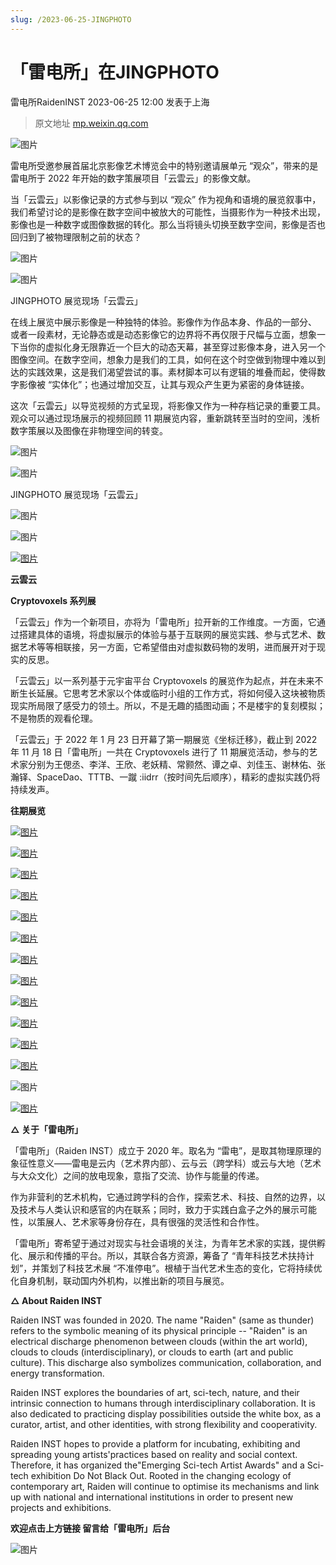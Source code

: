 ```yaml
---
slug: /2023-06-25-JINGPHOTO
---
```


# 「雷电所」在JINGPHOTO
雷电所RaidenINST 2023-06-25 12:00 发表于上海

> 原文地址 [mp.weixin.qq.com](https://mp.weixin.qq.com/s/pWrSWDvi4mnQMwkjSbhQjQ)

![图片](https://mmbiz.qpic.cn/mmbiz_jpg/pEOsPG505T0BaSzYnV4zxBhsyNV4qqluqL0UOUQL1OVicUbThmquYaobxztSnrdPC4exfDib2gU1GK8ItzJppB9w/640?wx_fmt=jpeg&tp=wxpic&wxfrom=5&wx_lazy=1&wx_co=1)

  

雷电所受邀参展首届北京影像艺术博览会中的特别邀请展单元 “观众”，带来的是雷电所于 2022 年开始的数字策展项目「云雲云」的影像文献。

  

当「云雲云」以影像记录的方式参与到以 “观众” 作为视角和语境的展览叙事中，我们希望讨论的是影像在数字空间中被放大的可能性，当摄影作为一种技术出现，影像也是一种数字或图像数据的转化。那么当将镜头切换至数字空间，影像是否也回归到了被物理限制之前的状态？

  

  

![图片](https://mmbiz.qpic.cn/sz_mmbiz_jpg/PBkwuGgIa5ibhAJjGibcZkRM62ia4cErPGrXwxSycqpaGARHSkZYiaUnWic54CoMjria2bpTM1mSLKVyJ4cMTBHz9jzw/640?wx_fmt=jpeg)

![图片](https://mmbiz.qpic.cn/sz_mmbiz_jpg/PBkwuGgIa5ibhAJjGibcZkRM62ia4cErPGrPVYdWnAFsCc2KUUpy0fmBr9iatZAeQvM0ven215l0vouguaTbCyOw5g/640?wx_fmt=jpeg)

JINGPHOTO 展览现场「云雲云」

  

  

在线上展览中展示影像是一种独特的体验。影像作为作品本身、作品的一部分、 或者一段素材，无论静态或是动态影像它的边界将不再仅限于尺幅与立面，想象一下当你的虚拟化身无限靠近一个巨大的动态天幕，甚至穿过影像本身，进入另一个图像空间。在数字空间，想象力是我们的工具，如何在这个时空做到物理中难以到达的实践效果，这是我们渴望尝试的事。素材脚本可以有逻辑的堆叠而起，使得数字影像被 “实体化”；也通过增加交互，让其与观众产生更为紧密的身体链接。

  

这次「云雲云」以导览视频的方式呈现，将影像又作为一种存档记录的重要工具。观众可以通过现场展示的视频回顾 11 期展览内容，重新跳转至当时的空间，浅析数字策展以及图像在非物理空间的转变。

![图片](https://mmbiz.qpic.cn/sz_mmbiz_jpg/PBkwuGgIa5ibhAJjGibcZkRM62ia4cErPGr0b22To4KPcVejAk774jofWl8uGTjKbvyGJicGWKQBcfm5LicMSnFcBFw/640?wx_fmt=jpeg)

![图片](https://mmbiz.qpic.cn/sz_mmbiz_jpg/PBkwuGgIa5ibhAJjGibcZkRM62ia4cErPGr9GdaZXZbA870FwUdicxZjwMIZObr7GpW71FlWsn8spEq4ibCNAAaH7Vg/640?wx_fmt=jpeg)

JINGPHOTO 展览现场「云雲云」

![图片](https://mmbiz.qpic.cn/mmbiz_jpg/pEOsPG505T3wRu47AlWJoFJs7FZxKOPCMHFKdPg9SMia5d3Bjwjgy9NLKWNLMAjnpicscPBCbJheFbZ4HOnvdyicA/640?wx_fmt=jpeg&tp=wxpic&wxfrom=5&wx_lazy=1&wx_co=1)

![图片](https://mmbiz.qpic.cn/mmbiz_jpg/pEOsPG505T0BaSzYnV4zxBhsyNV4qqlusvehzxJMC1B3CoGRwnaSONuMwRaFxXj4cftUMNxmI0UI47DH5lnrew/640?wx_fmt=jpeg&tp=wxpic&wxfrom=5&wx_lazy=1&wx_co=1)

[![图片](https://mmbiz.qpic.cn/mmbiz_jpg/pEOsPG505T3wRu47AlWJoFJs7FZxKOPCOdlomicAaFXspChLwxuE7EC98eYo3dkaqzIY8GoxACoRibEhJpxAlib7w/640?wx_fmt=jpeg&tp=wxpic&wxfrom=5&wx_lazy=1&wx_co=1)](https://mp.weixin.qq.com/s?__biz=MzkxNjM5MTM3Nw==&mid=2247519901&idx=1&sn=fca560ee5351782d842728fab1f3694a&scene=21#wechat_redirect)

  

**云雲云**

**Cryptovoxels 系列展**

  

「云雲云」作为一个新项目，亦将为「雷电所」拉开新的工作维度。一方面，它通过搭建具体的语境，将虚拟展示的体验与基于互联网的展览实践、参与式艺术、数据艺术等等相联接，另一方面，它希望借由对虚拟数码物的发明，进而展开对于现实的反思。

  

「云雲云」以一系列基于元宇宙平台 Cryptovoxels 的展览作为起点，并在未来不断生长延展。它思考艺术家以个体或临时小组的工作方式，将如何侵入这块被物质现实所局限了感受力的领土。所以，不是无趣的插图动画；不是楼宇的复刻模拟；不是物质的观看伦理。

  

「云雲云」于 2022 年 1 月 23 日开幕了第一期展览《坐标迁移》，截止到 2022 年 11 月 18 日「雷电所」一共在 Cryptovoxels 进行了 11 期展览活动，参与的艺术家分别为王偲丞、李洋、王欣、老妖精、常颢然、谭之卓、刘佳玉、谢林佑、张瀚铎、SpaceDao、TTTB、一蹴 :iidrr（按时间先后顺序），精彩的虚拟实践仍将持续发声。

**往期展览**

[![图片](https://mmbiz.qpic.cn/mmbiz_jpg/pEOsPG505T3wRu47AlWJoFJs7FZxKOPCIO7nw9PGy3MYDIbKbymbah86fO4TRDrOK6yPLhpfJVCMyshAIrQ97w/640?wx_fmt=jpeg&tp=wxpic&wxfrom=5&wx_lazy=1&wx_co=1)](https://mp.weixin.qq.com/s?__biz=MzkxNjM5MTM3Nw==&mid=2247514941&idx=1&sn=3f5c7be915e885d1ed1afee3f58363c2&chksm=c1526f83f625e695f4210c2976489f80932cfacceea604e1013ff71b7eadee8618fc945ef4bf&scene=21#wechat_redirect)

[![图片](https://mmbiz.qpic.cn/mmbiz_png/pEOsPG505T3wRu47AlWJoFJs7FZxKOPCc5mpMOoLtfPfgGHtxeZhMGP6D50HLibgHv7PzAlN3zaf6A2DyP8Unbw/640?wx_fmt=png&tp=wxpic&wxfrom=5&wx_lazy=1&wx_co=1)](https://mp.weixin.qq.com/s?__biz=MzkxNjM5MTM3Nw==&mid=2247514945&idx=1&sn=bfec1afacfe115cc43dcc06e38f8951b&chksm=c1526ffff625e6e95bcedc28abbf082faf3201765e08115d699640862bb0228e7ef0c8035c9e&scene=21#wechat_redirect)

[![图片](https://mmbiz.qpic.cn/mmbiz_jpg/pEOsPG505T3wRu47AlWJoFJs7FZxKOPCT87MXQJ7uEEd5oHKN4sjQoGjFcEAlMpOeBmwzOLZURCkgPsuNpaTzg/640?wx_fmt=jpeg&tp=wxpic&wxfrom=5&wx_lazy=1&wx_co=1)](https://mp.weixin.qq.com/s?__biz=MzkxNjM5MTM3Nw==&mid=2247514947&idx=1&sn=d6452ece54c1c4063f6f1fc33ad298f2&chksm=c1526ffdf625e6eb1d94d498287a8b188e2109550a990a0b1e74284a293b211bb4863f9c8756&scene=21#wechat_redirect)

[![图片](https://mmbiz.qpic.cn/mmbiz_jpg/pEOsPG505T3wRu47AlWJoFJs7FZxKOPCvC8XCib6UAGCv7xGUqjkUlz5wQZFBjvCatwKC98QibXdra1iaqGyNeOdQ/640?wx_fmt=jpeg&tp=wxpic&wxfrom=5&wx_lazy=1&wx_co=1)](https://mp.weixin.qq.com/s?__biz=MzkxNjM5MTM3Nw==&mid=2247514951&idx=1&sn=8d2bce45c9fae8007c8ce451bf59e7d4&chksm=c1526ff9f625e6ef7b2d368267a821abc09d323985c84a2458db89b5624f9f353036f54421b8&scene=21#wechat_redirect)

[![图片](https://mmbiz.qpic.cn/mmbiz_png/pEOsPG505T3wRu47AlWJoFJs7FZxKOPCF65icSVRUg4IuhHyeA7IKDbRxvBXicOlHSUaL8zPH3WgdcCg5Y10AG3g/640?wx_fmt=png&tp=wxpic&wxfrom=5&wx_lazy=1&wx_co=1)](https://mp.weixin.qq.com/s?__biz=MzkxNjM5MTM3Nw==&mid=2247514949&idx=1&sn=94ac92c4beb5340ea4c81330021782bb&chksm=c1526ffbf625e6eda9e202645c0c4ddc5869a0fa7fa20717dabb11b8bc31e8c547dee48bd4ac&scene=21#wechat_redirect)

[![图片](https://mmbiz.qpic.cn/mmbiz_png/pEOsPG505T3wRu47AlWJoFJs7FZxKOPC3mhhFYcYzGMmaze7VwCfdE6D8ZIWh5dvnWPALED2dicpyuSZaepCodw/640?wx_fmt=png&tp=wxpic&wxfrom=5&wx_lazy=1&wx_co=1)](https://mp.weixin.qq.com/s?__biz=MzkxNjM5MTM3Nw==&mid=2247514950&idx=1&sn=aa541f894246fecf6a74da916550f23d&chksm=c1526ff8f625e6ee146dc8bcbd0b00adc39720470fced004ee052bbdd411f350ac36f47f141c&scene=21#wechat_redirect)

[![图片](https://mmbiz.qpic.cn/mmbiz_png/pEOsPG505T3wRu47AlWJoFJs7FZxKOPCx21OwHFENNnIRWibN4D7IyIeAvY80gTMjNEHxHposTD33pczuqBEoHg/640?wx_fmt=png&tp=wxpic&wxfrom=5&wx_lazy=1&wx_co=1)](https://mp.weixin.qq.com/s?__biz=MzkxNjM5MTM3Nw==&mid=2247514953&idx=1&sn=cec3efb0d158aa9503ccdc94307db203&chksm=c1526ff7f625e6e1d5ad43a70f98419223b24aa3d04084d53dac49cc0474d29eff884149725f&scene=21#wechat_redirect)

[![图片](https://mmbiz.qpic.cn/mmbiz_gif/pEOsPG505T3wRu47AlWJoFJs7FZxKOPCGeIsSgtXNcZZmuibZWJ3T6OfgUucespGtiasDMTLPkHvjgh4icc05UzDg/640?wx_fmt=gif&tp=wxpic&wxfrom=5&wx_lazy=1)](https://mp.weixin.qq.com/s?__biz=MzkxNjM5MTM3Nw==&mid=2247514957&idx=1&sn=dae705c6d294fa67e8f74d99464e169b&chksm=c1526ff3f625e6e5f93b65d48a677c9d0a803b6e4c7cf7c3cc7f3c8e09b800aa6b36400ca951&scene=21#wechat_redirect)

[![图片](https://mmbiz.qpic.cn/mmbiz_gif/pEOsPG505T3wRu47AlWJoFJs7FZxKOPCd8ZvXswbNR7ic3KjIb7FicnfoBjBxSYCPlXOrKNk3IbGUh8ribOzcybgw/640?wx_fmt=gif&tp=wxpic&wxfrom=5&wx_lazy=1)](https://mp.weixin.qq.com/s?__biz=MzkxNjM5MTM3Nw==&mid=2247514958&idx=1&sn=062c26826d800533eaf40c8a5e082be3&chksm=c1526ff0f625e6e60075cbb3355ce7b134c08ebbb9aaaf310aab3a41b32ff4b132488e7a9ec3&scene=21#wechat_redirect)

[![图片](https://mmbiz.qpic.cn/mmbiz_gif/pEOsPG505T3wRu47AlWJoFJs7FZxKOPCtha01K4n1Zg9gicHVo6Ec8YRjViahIwFcph6UdtCA722eWPBmFaicqfxg/640?wx_fmt=gif&tp=wxpic&wxfrom=5&wx_lazy=1)](https://mp.weixin.qq.com/s?__biz=MzkxNjM5MTM3Nw==&mid=2247515184&idx=1&sn=45f7d13feddaeeff7725c2e6c79602f5&chksm=c152688ef625e19813094576f6b10182f591972dda7a8dc77389d2b26e30babb4c819f6aeffc&scene=21#wechat_redirect)

[![图片](https://mmbiz.qpic.cn/mmbiz_png/pEOsPG505T3wRu47AlWJoFJs7FZxKOPCXwl4GFMeQHYbm8yAKnmic0UFVXV8sg2F0MJBbk6U7XJyccXvTLc78kQ/640?wx_fmt=png&tp=wxpic&wxfrom=5&wx_lazy=1&wx_co=1)](https://mp.weixin.qq.com/s?__biz=MzkxNjM5MTM3Nw==&mid=2247517182&idx=1&sn=35082fde583e58893ae0ff22aa3ef274&chksm=c1525740f625de56f8fb1912dfda036dddc3e0049783e642065a019dd79dd1573e50aade1131&scene=21#wechat_redirect)

[![图片](https://mmbiz.qpic.cn/mmbiz_gif/pEOsPG505T3wRu47AlWJoFJs7FZxKOPCHJMKdwfn0p6TFXJcdFA6lPWeHia03xZef5hgMVaAx2t9LdiaGdB5icaiaw/640?wx_fmt=gif&tp=wxpic&wxfrom=5&wx_lazy=1)](https://mp.weixin.qq.com/s?__biz=MzkxNjM5MTM3Nw==&mid=2247517655&idx=1&sn=69ca9c1b12530d59e7c80006acdcdff6&chksm=c1525169f625d87f0da9f21829ec3f5188bfd5e5271c31ffcf64bd59fa7de70b0867d80e2398&scene=21#wechat_redirect)

![图片](https://mmbiz.qpic.cn/mmbiz_jpg/pEOsPG505T3wRu47AlWJoFJs7FZxKOPCMHFKdPg9SMia5d3Bjwjgy9NLKWNLMAjnpicscPBCbJheFbZ4HOnvdyicA/640?wx_fmt=jpeg&tp=wxpic&wxfrom=5&wx_lazy=1&wx_co=1)

[![图片](https://mmbiz.qpic.cn/mmbiz_jpg/pEOsPG505T3wRu47AlWJoFJs7FZxKOPCRAh96mFhTichyib8zh6apoialEcgmNYHoHOXA638X4NQGAicLIg92JuUow/640?wx_fmt=jpeg&tp=wxpic&wxfrom=5&wx_lazy=1&wx_co=1)](http://mp.weixin.qq.com/s?__biz=Mzg5MjcyOTM1OQ==&mid=2247488603&idx=1&sn=4de7eb605bc73d1453cb9da7550df5d9&chksm=c038f53bf74f7c2d9656499b899c4c3347ef3d77f7b702d5a0e8371abd8656e92219eda23723&scene=21#wechat_redirect)

**△ 关于「雷电所」**

「雷电所」（Raiden INST）成⽴于 2020 年。取名为 “雷电”，是取其物理原理的象征性意义——雷电是云内（艺术界内部）、云与云（跨学科）或云与大地（艺术与大众文化）之间的放电现象，意指了交流、协作与能量的传递。

作为非营利的艺术机构，它通过跨学科的合作，探索艺术、科技、自然的边界，以及技术与⼈类认识和感官的内在联系；同时，致⼒于实践⽩盒⼦之外的展示可能性，以策展⼈、艺术家等身份存在，具有很强的灵活性和合作性。 

「雷电所」寄希望于通过对现实与社会语境的关注，为青年艺术家的实践，提供孵化、展示和传播的平台。所以，其联合各方资源，筹备了 “青年科技艺术扶持计划”，并策划了科技艺术展 “不准停电”。根植于当代艺术生态的变化，它将持续优化自身机制，联动国内外机构，以推出新的项目与展览。

**△ About Raiden INST**

Raiden INST was founded in 2020. The name "Raiden" (same as thunder) refers to the symbolic meaning of its physical principle -- "Raiden" is an electrical discharge phenomenon between clouds (within the art world), clouds to clouds (interdisciplinary), or clouds to earth (art and public culture). This discharge also symbolizes communication, collaboration, and energy transformation.

Raiden INST explores the boundaries of art, sci-tech, nature, and their intrinsic connection to humans through interdisciplinary collaboration. It is also dedicated to practicing display possibilities outside the white box, as a curator, artist, and other identities, with strong flexibility and cooperativity.

Raiden INST hopes to provide a platform for incubating, exhibiting and spreading young artists'practices based on reality and social context. Therefore, it has organized the"Emerging Sci-tech Artist Awards" and a Sci-tech exhibition Do Not Black Out. Rooted in the changing ecology of contemporary art, Raiden will continue to optimise its mechanisms and link up with national and international institutions in order to present new projects and exhibitions. 

**欢迎点击上方链接 留言给「雷电所」后台**

![图片](https://mmbiz.qpic.cn/sz_mmbiz_gif/PBkwuGgIa5ibhAJjGibcZkRM62ia4cErPGrR6VGK9pzwm6f9icjMWbjibXI9wQUZIPTwDfJ7c1zKvIgVpHDw6uHk4Zw/640?wx_fmt=gif)
